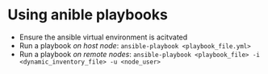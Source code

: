 # Using anible playbooks

- Ensure the ansible virtual environment is acitvated
- Run a playbook _on host node_: `ansible-playbook <playbook_file.yml>`
- Run a playbook _on remote nodes_: `ansible-playbook <playbook_file> -i <dynamic_inventory_file> -u <node_user>`
